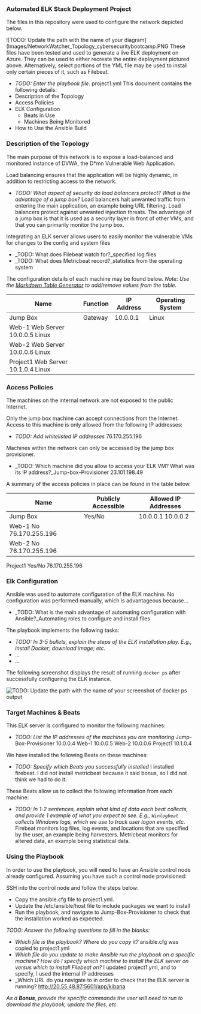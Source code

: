 ### Automated ELK Stack Deployment Project

The files in this repository were used to configure the network depicted below.

![TODO: Update the path with the name of your diagram](Images/NetworkWatcher_Topology_cybersecuritybootcamp.PNG 
These files have been tested and used to generate a live ELK deployment on Azure. They can be used to either recreate the entire deployment pictured above. Alternatively, select portions of the YML file may be used to install only certain pieces of it, such as Filebeat.

  - _TODO: Enter the playbook file._
project1.yml
This document contains the following details:
- Description of the Topology
- Access Policies
- ELK Configuration
  - Beats in Use
  - Machines Being Monitored
- How to Use the Ansible Build


### Description of the Topology

The main purpose of this network is to expose a load-balanced and monitored instance of DVWA, the D*mn Vulnerable Web Application.

Load balancing ensures that the application will be highly dynamic, in addition to restricting access to the network.
- _TODO: What aspect of security do load balancers protect? What is the advantage of a jump box?_
Load balancers halt unwanted traffic from entering the main application, an example being URL filtering. Load balancers protect against unwanted injection threats. The advantage of a jump box is that it is used as a security layer in front of other VMs, and that you can primarily monitor the jump box.

Integrating an ELK server allows users to easily monitor the vulnerable VMs for changes to the config and system files
- _TODO: What does Filebeat watch for?_specified log files
- _TODO: What does Metricbeat record?_statistics from the operating system

The configuration details of each machine may be found below.
_Note: Use the [Markdown Table Generator](http://www.tablesgenerator.com/markdown_tables) to add/remove values from the table_.

| Name     | Function | IP Address | Operating System |
|----------|----------|------------|------------------|
| Jump Box | Gateway  | 10.0.0.1   | Linux            |
| Web-1      Web Server   10.0.0.5   Linux           
| Web-2      Web Server   10.0.0.6   Linux
| Project1   Web Server   10.1.0.4   Linux        

### Access Policies

The machines on the internal network are not exposed to the public Internet. 

Only the jump box machine can accept connections from the Internet. Access to this machine is only allowed from the following IP addresses:
- _TODO: Add whitelisted IP addresses_  76.170.255.196


Machines within the network can only be accessed by the jump box provisioner.
- _TODO: Which machine did you allow to access your ELK VM? What was its IP address?_Jump-box-Provisioner 23.101.198.49

A summary of the access policies in place can be found in the table below.

| Name     | Publicly Accessible | Allowed IP Addresses |
|----------|---------------------|----------------------|
| Jump Box | Yes/No              | 10.0.0.1 10.0.0.2    |
| Web-1      No                    76.170.255.196
| Web-2      No                    76.170.255.196
  Project1   Yes/No                76.170.255.196
### Elk Configuration

Ansible was used to automate configuration of the ELK machine. No configuration was performed manually, which is advantageous because...
- _TODO: What is the main advantage of automating configuration with Ansible?_Automating roles to configure and install files

The playbook implements the following tasks:
- _TODO: In 3-5 bullets, explain the steps of the ELK installation play. E.g., install Docker; download image; etc._
- ...
- ...

The following screenshot displays the result of running `docker ps` after successfully configuring the ELK instance.

![TODO: Update the path with the name of your screenshot of docker ps output](Images/docker_ps_output.png)

### Target Machines & Beats
This ELK server is configured to monitor the following machines:
- _TODO: List the IP addresses of the machines you are monitoring_
Jump-Box-Provisioner 10.0.0.4
Web-1 10.0.0.5
Web-2 10.0.0.6
Project1 10.1.0.4


We have installed the following Beats on these machines:
- _TODO: Specify which Beats you successfully installed_
I installed firebeat. I did not install metricbeat because it said bonus, so I did not think we had to do it.

These Beats allow us to collect the following information from each machine:
- _TODO: In 1-2 sentences, explain what kind of data each beat collects, and provide 1 example of what you expect to see. E.g., `Winlogbeat` collects Windows logs, which we use to track user logon events, etc._
Firebeat monitors log files, log events, and locations that are specified by the user, an example being harvesters. Metricbeat monitors for altered data, an example being statistical data. 

### Using the Playbook
In order to use the playbook, you will need to have an Ansible control node already configured. Assuming you have such a control node provisioned: 

SSH into the control node and follow the steps below:
- Copy the ansible.cfg file to project1.yml.
- Update the /etc/ansible/host file to include packages we want to install
- Run the playbook, and navigate to Jump-Box-Provisioner to check that the installation worked as expected.

_TODO: Answer the following questions to fill in the blanks:_
- _Which file is the playbook? Where do you copy it?_
ansible.cfg was copied to project1.yml
- _Which file do you update to make Ansible run the playbook on a specific machine? How do I specify which machine to install the ELK server on versus which to install Filebeat on?_
I updated project1.yml, and to specify, I used the internal IP addresses
- _Which URL do you navigate to in order to check that the ELK server is running?
http://20.55.48.87:5601/app/kibana

_As a **Bonus**, provide the specific commands the user will need to run to download the playbook, update the files, etc._
